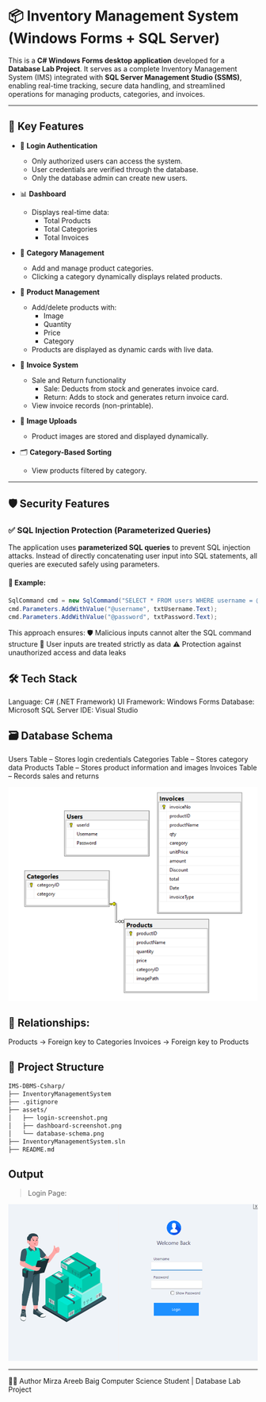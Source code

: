 # 📦 Inventory Management System (Windows Forms + SQL Server)

This is a **C# Windows Forms desktop application** developed for a **Database Lab Project**. It serves as a complete Inventory Management System (IMS) integrated with **SQL Server Management Studio (SSMS)**, enabling real-time tracking, secure data handling, and streamlined operations for managing products, categories, and invoices.

---

## 📌 Key Features

- 🔐 **Login Authentication**
  - Only authorized users can access the system.
  - User credentials are verified through the database.
  - Only the database admin can create new users.

- 📊 **Dashboard**
  - Displays real-time data:
    - Total Products
    - Total Categories
    - Total Invoices

- 📂 **Category Management**
  - Add and manage product categories.
  - Clicking a category dynamically displays related products.

- 🛒 **Product Management**
  - Add/delete products with:
    - Image
    - Quantity
    - Price
    - Category
  - Products are displayed as dynamic cards with live data.

- 🧾 **Invoice System**
  - Sale and Return functionality
    - Sale: Deducts from stock and generates invoice card.
    - Return: Adds to stock and generates return invoice card.
  - View invoice records (non-printable).

- 📸 **Image Uploads**
  - Product images are stored and displayed dynamically.

- 🗂️ **Category-Based Sorting**
  - View products filtered by category.

---

## 🛡️ Security Features

### ✅ SQL Injection Protection (Parameterized Queries)

The application uses **parameterized SQL queries** to prevent SQL injection attacks. Instead of directly concatenating user input into SQL statements, all queries are executed safely using parameters.

#### 🔐 Example:
```csharp
SqlCommand cmd = new SqlCommand("SELECT * FROM users WHERE username = @username AND password = @password", conn);
cmd.Parameters.AddWithValue("@username", txtUsername.Text);
cmd.Parameters.AddWithValue("@password", txtPassword.Text);
```
This approach ensures:
🛡️ Malicious inputs cannot alter the SQL command structure
🔐 User inputs are treated strictly as data
⚠️ Protection against unauthorized access and data leaks

## 🛠️ Tech Stack
Language:	C# (.NET Framework)
UI Framework:	Windows Forms 
Database:	Microsoft SQL Server
IDE:	Visual Studio

## 🗃️ Database Schema
Users Table – Stores login credentials
Categories Table – Stores category data
Products Table – Stores product information and images
Invoices Table – Records sales and returns

![Database Schema](assets/database-schema.png)


## 🔗 Relationships:
Products → Foreign key to Categories
Invoices → Foreign key to Products

## 📁 Project Structure
```
IMS-DBMS-Csharp/
├── InventoryManagementSystem
├── .gitignore
├── assets/
│   ├── login-screenshot.png
│   ├── dashboard-screenshot.png
│   └── database-schema.png
├── InventoryManagementSystem.sln
├── README.md
```

## Output

> Login Page:

![Login Page](assets/login-screenshot.png)


---

👨‍💻 Author
Mirza Areeb Baig
Computer Science Student | Database Lab Project

